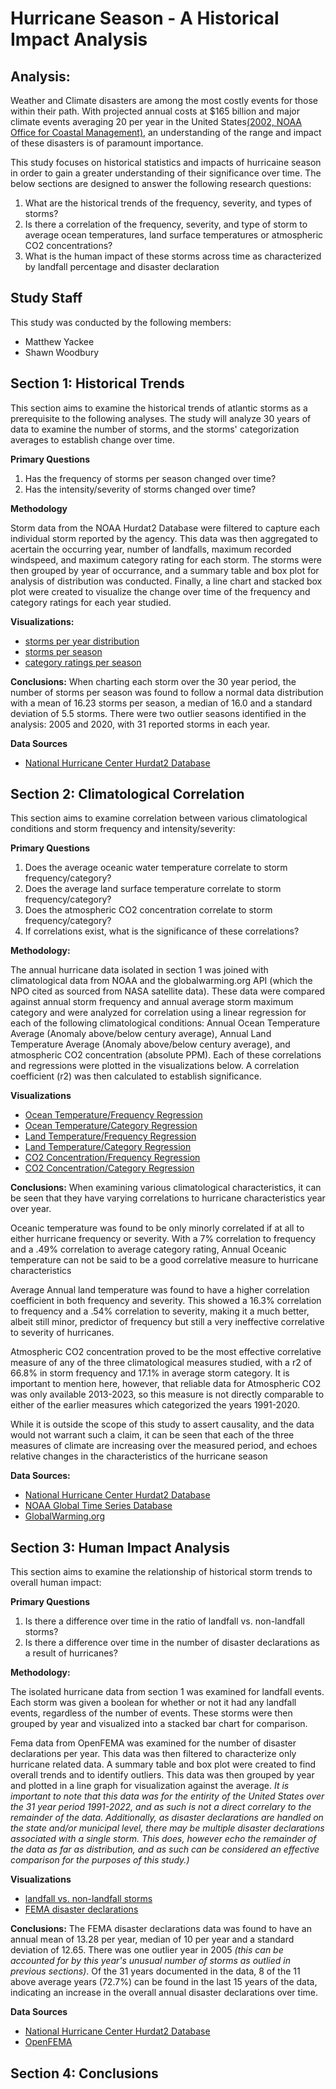 # Hurricane Season - A Historical Impact Analysis

## Analysis:
Weather and Climate disasters are among the most costly events for those within their path. With projected annual costs at $165 billion and major climate events averaging 20 per year in the United States[(2002, NOAA Office for Coastal Management)](https://coast.noaa.gov/states/fast-facts/hurricane-costs.html), an understanding of the range and impact of these disasters is of paramount importance. 

This study focuses on historical statistics and impacts of hurricaine season in order to gain a greater understanding of their significance over time. The below sections are designed to answer the following research questions:

<ol>
  <li>What are the historical trends of the frequency, severity, and types of storms?</li>
  <li>Is there a correlation of the frequency, severity, and type of storm to average ocean temperatures, land surface temperatures or atmospheric CO2 concentrations?</li>
  <li>What is the human impact of these storms across time as characterized by landfall percentage and disaster declaration</li>
</ol>

## Study Staff
This study was conducted by the following members:
    <ul>
        <li>Matthew Yackee</li>
        <li>Shawn Woodbury</li>
    </ul>

## Section 1: Historical Trends

This section aims to examine the historical trends of atlantic storms as a prerequisite to the following analyses. The study will analyze 30 years of data to examine the number of storms, and the storms' categorization averages to establish change over time. 

<b>Primary Questions</b>
 <ol>
    <li>Has the frequency of storms per season changed over time?</li>
    <li>Has the intensity/severity of storms changed over time?</li>
</ol>

<b>Methodology</b>

Storm data from the NOAA Hurdat2 Database were filtered to capture each individual storm reported by the agency. This data was then aggregated to acertain the occurring year, number of landfalls, maximum recorded windspeed, and maximum category rating for each storm. The storms were then grouped by year of occurrance, and a summary table and box plot for analysis of distribution was conducted. Finally, a line chart and stacked box plot were created to visualize the change over time of the frequency and category ratings for each year studied. 

<b>Visualizations:</b> 
<ul>
    <li><a href='Visualizations/Stormsperyearbox.png'>storms per year distribution</a></li>
    <li><a href='Visualizations/stormfreq.png'>storms per season</a></li>
    <li><a href='Visualizations/stormcat.png'>category ratings per season</a></li>
</ul>

<b>Conclusions:</b>
When charting each storm over the 30 year period, the number of storms per season was found to follow a normal data distribution with a mean of 16.23 storms per season, a median of 16.0 and a standard deviation of 5.5 storms. There were two outlier seasons identified in the analysis: 2005 and 2020, with 31 reported storms in each year. 

<b>Data Sources</b>

<ul>
    <li><a href='https://www.nhc.noaa.gov/data/hurdat/hurdat2-1851-2022-050423.txt'>National Hurricane Center Hurdat2 Database</a></li>
</ul>

## Section 2: Climatological Correlation

This section aims to examine correlation between various climatological conditions and storm frequency and intensity/severity:

<b>Primary Questions</b>
 <ol>
    <li>Does the average oceanic water temperature correlate to storm frequency/category?</li>
    <li>Does the average land surface temperature correlate to storm frequency/category?</li>
    <li>Does the atmospheric CO2 concentration correlate to storm frequency/category?</li>
    <li>If correlations exist, what is the significance of these correlations?</li>
</ol>

<b>Methodology:</b>

The annual hurricane data isolated in section 1 was joined with climatological data from NOAA and the globalwarming.org API (which the NPO cited as sourced from NASA satellite data). These data were compared against annual storm frequency and annual average storm maximum category and were analyzed for correlation using a linear regression for each of the following climatological conditions: Annual Ocean Temperature Average (Anomaly above/below century average), Annual Land Temperature Average (Anomaly above/below century average), and atmospheric CO2 concentration (absolute PPM). Each of these correlations and regressions were plotted in the visualizations below. A correlation coefficient (r2) was then calculated to establish significance.

<b>Visualizations</b> 
<ul>
    <li><a href='Visualizations/AnomaliesVsStormFrequency.png'>Ocean Temperature/Frequency Regression</a></li>
    <li><a href='Visualizations/AnomaliesVsStormSeverity.png'>Ocean Temperature/Category Regression</a></li>
    <li><a href='Visualizations/LandAnomaliesVsStormFrequency.png'>Land Temperature/Frequency Regression</a></li>
    <li><a href='Visualizations/LandAnomaliesVsStormintensity.png'>Land Temperature/Category Regression</a></li>
    <li><a href='Visualizations/CO2vsStormFrequency.png'>CO2 Concentration/Frequency Regression</a></li>
    <li><a href='Visualizations/CO2VsStormintensity.png'>CO2 Concentration/Category Regression</a></li>
</ul>

<b>Conclusions:</b>
When examining various climatological characteristics, it can be seen that they have varying correlations to hurricane characteristics year over year. 

Oceanic temperature was found to be only minorly correlated if at all to either hurricane frequency or severity. With a 7% correlation to frequency and a .49% correlation to average category rating, Annual Oceanic temperature can not be said to be a good correlative measure to hurricane characteristics

Average Annual land temperature was found to have a higher correlation coefficient in both frequency and severity. This showed a 16.3% correlation to frequency and a .54% correlation to severity, making it a much better, albeit still minor, predictor of frequency but still a very ineffective correlative to severity of hurricanes.

Atmospheric CO2 concentration proved to be the most effective correlative measure of any of the three climatological measures studied, with a r2 of 66.8% in storm frequency and 17.1% in average storm category. It is important to mention here, however, that reliable data for Atmospheric CO2 was only available 2013-2023, so this measure is not directly comparable to either of the earlier measures which categorized the years 1991-2020.

While it is outside the scope of this study to assert causality, and the data would not warrant such a claim, it can be seen that each of the three measures of climate are increasing over the measured period, and echoes relative changes in the characteristics of the hurricane season

<b>Data Sources:</b>

<ul>
    <li><a href='https://www.nhc.noaa.gov/data/hurdat/hurdat2-1851-2022-050423.txt'>National Hurricane Center Hurdat2 Database</a></li>
    <li><a href='https://www.ncei.noaa.gov/access/monitoring/climate-at-a-glance/global/time-series/globe'> NOAA Global Time Series Database</a></li>
    <li><a href="https://global-warming.org/">GlobalWarming.org</a></li>
</ul>

## Section 3: Human Impact Analysis

This section aims to examine the relationship of historical storm trends to overall human impact:

<b>Primary Questions</b>
 <ol>
    <li>Is there a difference over time in the ratio of landfall vs. non-landfall storms?</li>
    <li>Is there a difference over time in the number of disaster declarations as a result of hurricanes?</li>
</ol>

<b>Methodology:</b>

The isolated hurricane data from section 1 was examined for landfall events. Each storm was given a boolean for whether or not it had any landfall events, regardless of the number of events. These storms were then grouped by year and visualized into a stacked bar chart for comparison.

Fema data from OpenFEMA was examined for the number of disaster declarations per year. This data was then filtered to characterize only hurricane related data. A summary table and box plot were created to find overall trends and to identify outliers. This data was then grouped by year and plotted in a line graph for visualization against the average.
*It is important to note that this data was for the entirity of the United States over the 31 year period 1991-2022, and as such is not a direct correlary to the remainder of the data. Additionally, as disaster declarations are handled on the state and/or municipal level, there may be multiple disaster declarations associated with a single storm. This does, however echo the remainder of the data as far as distribution, and as such can be considered an effective comparison for the purposes of this study.)*

<b>Visualizations</b> 
<ul>
    <li><a href='Visualizations/landstorm.png'>landfall vs. non-landfall storms</a></li>
    <li><a href='Visualizations/FEMADisasterDeclarationsvsAverage.png'>FEMA disaster declarations</a></li>
</ul>

<b>Conclusions:</b>
The FEMA disaster declarations data was found to have an annual mean of 13.28 per year, median of 10 per year and a standard deviation of 12.65. There was one outlier year in 2005 *(this can be accounted for by this year's unusual number of storms as outlied in previous sections)*. Of the 31 years documented in the data, 8 of the 11 above average years (72.7%) can be found in the last 15 years of the data, indicating an increase in the overall annual disaster declarations over time. 

<b>Data Sources</b>

<ul>
    <li><a href='https://www.nhc.noaa.gov/data/hurdat/hurdat2-1851-2022-050423.txt'>National Hurricane Center Hurdat2 Database</a></li>
    <li><a href="https://www.fema.gov/about/openfema/api">OpenFEMA</a></li>
</ul>

## Section 4: Conclusions

